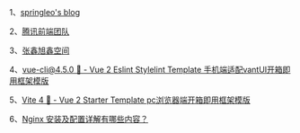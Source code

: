 1、[springleo's blog](https://lq782655835.github.io/blogs/)

2、[腾讯前端团队](http://www.alloyteam.com/)

3、[张鑫旭鑫空间](https://www.zhangxinxu.com/)

4、[vue-cli@4.5.0 🚀 - Vue 2 Eslint Stylelint Template 手机端适配vantUI开箱即用框架模版](https://github.com/clearself/moble-vue-template)

5、[Vite 4 🚀 - Vue 2 Starter Template pc浏览器端开箱即用框架模版](https://github.com/clearself/vite4.x-vue2-template)

6、[Nginx 安装及配置详解有哪些内容？](https://www.zhihu.com/question/485480871/answer/2966685881?utm_id=0)
